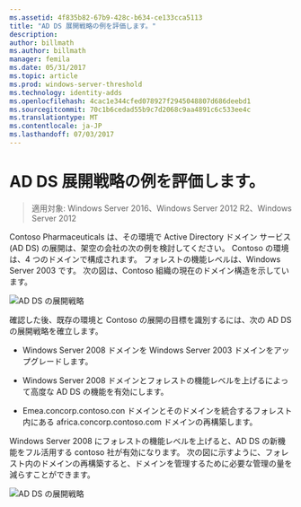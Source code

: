 ```yaml
---
ms.assetid: 4f835b82-67b9-428c-b634-ce133cca5113
title: "AD DS 展開戦略の例を評価します。"
description: 
author: billmath
ms.author: billmath
manager: femila
ms.date: 05/31/2017
ms.topic: article
ms.prod: windows-server-threshold
ms.technology: identity-adds
ms.openlocfilehash: 4cac1e344cfed078927f2945048807d686deebd1
ms.sourcegitcommit: 70c1b6cedad55b9c7d2068c9aa4891c6c533ee4c
ms.translationtype: MT
ms.contentlocale: ja-JP
ms.lasthandoff: 07/03/2017
---
```

# <a name="evaluating-ad-ds-deployment-strategy-examples"></a>AD DS 展開戦略の例を評価します。

>適用対象: Windows Server 2016、Windows Server 2012 R2、Windows Server 2012

Contoso Pharmaceuticals は、その環境で Active Directory ドメイン サービス (AD DS) の展開は、架空の会社の次の例を検討してください。 Contoso の環境は、4 つのドメインで構成されます。 フォレストの機能レベルは、Windows Server 2003 です。 次の図は、Contoso 組織の現在のドメイン構造を示しています。  
  
![AD DS の展開戦略](media/Evaluating-AD-DS-Deployment-Strategy-Examples/3dd79e00-48f8-4927-989c-c55a79caf1be.gif)  
  
確認した後、既存の環境と Contoso の展開の目標を識別するには、次の AD DS の展開戦略を確立します。  
  
-   Windows Server 2008 ドメインを Windows Server 2003 ドメインをアップグレードします。  
  
-   Windows Server 2008 ドメインとフォレストの機能レベルを上げるによって高度な AD DS の機能を有効にします。  
  
-   Emea.concorp.contoso.con ドメインとそのドメインを統合するフォレスト内にある africa.concorp.contoso.com ドメインの再構築します。  
  
Windows Server 2008 にフォレストの機能レベルを上げると、AD DS の新機能をフル活用する contoso 社が有効になります。 次の図に示すように、フォレスト内のドメインの再構築すると、ドメインを管理するために必要な管理の量を減らすことができます。  
  
![AD DS の展開戦略](media/Evaluating-AD-DS-Deployment-Strategy-Examples/1c061755-413d-452d-b121-6910f8555327.gif)  
  


